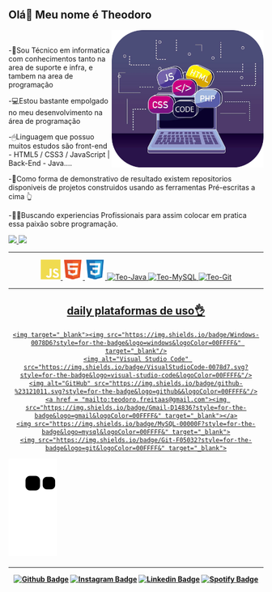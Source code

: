 <h2>Olá👋 Meu nome é Theodoro</h2>
<img src="learning.png" min-width="300px" max-width="300px" width="300px" align="right" alt="Programação">
<br>
<p>-🤔Sou Técnico em informatica com conhecimentos tanto na area de suporte e infra, e tambem na area de programação  <br></p>
<p>-💻Estou bastante empolgado no meu desenvolvimento na área de programação<br></p>
<p>-🖱Linguagem que possuo muitos estudos são front-end - HTML5 / CSS3 / JavaScript | Back-End - Java....<br></p>
<p>-🚨Como forma de demonstrativo de resultado existem repositorios disponiveis de projetos construidos usando as ferramentas Pré-escritas a cima 👆<br></p>
<p>-👨‍🎓Buscando experiencias Profissionais para assim colocar em pratica essa paixão sobre programação.<br></p>

<div>
  <a href="https://github.com/TheodoroFreitas">
  <img height="180em" src="https://github-readme-stats.vercel.app/api?username=TheodoroFreitas&show_icons=true&theme=tokyonight&include_all_commits=true&count_private=true"/>
  <img height="180em" src="https://github-readme-stats.vercel.app/api/top-langs/?username=TheodoroFreitas&layout=compact&langs_count=7&theme=tokyonight"/>
</div>
  <hr>
<div align="center">  
 
  <img alt="Teo-Js" style="text-decoration:none" height="40" width="40" src="https://raw.githubusercontent.com/devicons/devicon/master/icons/javascript/javascript-plain.svg">
  
  <img  alt="Teo-HTML" style="text-decoration:none" height="40" width="40" src="https://raw.githubusercontent.com/devicons/devicon/master/icons/html5/html5-original.svg">
  
  <img alt="Teo-CSS" style="text-decoration:none" height="40" width="40" src="https://raw.githubusercontent.com/devicons/devicon/master/icons/css3/css3-original.svg">
  
  <img alt="Teo-Java" style="text-decoration:none" height="40" width="40" src="https://cdn.jsdelivr.net/gh/devicons/devicon/icons/java/java-original.svg">
  
  <img  alt="Teo-MySQL" style="text-decoration:none" height="40" width="40" src="https://cdn.jsdelivr.net/gh/devicons/devicon/icons/mysql/mysql-original-wordmark.svg">
  
  <img  alt="Teo-Git" style="text-decoration:none" width="40" height="40" src="https://www.vectorlogo.zone/logos/git-scm/git-scm-icon.svg">
  
 </div>   
  
   <hr>

<div align="center">
<h2>daily plataformas de uso👌</h2>

    <img target="_blank"><img src="https://img.shields.io/badge/Windows-0078D6?style=for-the-badge&logo=windows&logoColor=00FFFF&" target="_blank"/>
    <img alt="Visual Studio Code" src="https://img.shields.io/badge/VisualStudioCode-0078d7.svg?style=for-the-badge&logo=visual-studio-code&logoColor=00FFFF&"/>
    <img alt="GitHub" src="https://img.shields.io/badge/github-%23121011.svg?style=for-the-badge&logo=github&&logoColor=00FFFF&"/>
    <a href = "mailto:teodoro.freitaas@gmail.com"><img src="https://img.shields.io/badge/Gmail-D14836?style=for-the-badge&logo=gmail&logoColor=00FFFF&" target="_blank"></a>
    <img src="https://img.shields.io/badge/MySQL-00000F?style=for-the-badge&logo=mysql&logoColor=00FFFF&" target="_blank">
    <img src="https://img.shields.io/badge/Git-F05032?style=for-the-badge&logo=git&logoColor=00FFFF&" target="_blank">
  
  </div>
  
  ![Snake animation](https://github.com/TheodoroFreitas/TheodoroFreitas/blob/output/github-contribution-grid-snake.svg)
    
<h4 align="center">
  
<hr>

[![Github Badge](https://img.shields.io/badge/-Facebook-blue?style=for-the-badge&logo=Facebook&logoColor=white&link=https://github.com/arthurspk)](https://www.facebook.com/seixasqlc/)
[![Instagram Badge](https://img.shields.io/badge/-instagram-red?style=for-the-badge&logo=instagram&logoColor=white&link=https://github.com/arthurspk)](https://www.instagram.com/arthurspk/)
[![Linkedin Badge](https://img.shields.io/badge/-Linkedin-blue?style=for-the-badge&logo=Linkedin&logoColor=white&link=https://github.com/arthurspk)](https://www.linkedin.com/in/arthurspk/)
[![Spotify Badge](https://img.shields.io/badge/-Spotify-3bb34b?style=for-the-badge&logo=Spotify&logoColor=161f16&link=https://github.com/arthurspk)](https://open.spotify.com/user/Heimdallr0?fbclid=IwAR0vLf9kXegU7iZNCy3IJ1S6vb3sJ6CRRXelpW5tDOG5trSUGZ8SK4-Yjfg)
</h4>

